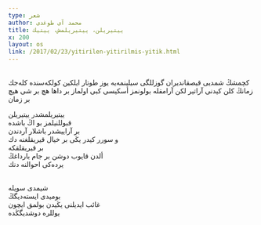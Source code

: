 ```yaml
---
type: شعر
author: محمد آی طوغدی
title: ييتيريلن، ييتيريلمش، ييتيك
x: 200
layout: os
link: /2017/02/23/yitirilen-yitirilmis-yitik.html
---
```

<br/>
كچمشڭ  
شمديی قيصقانديران گوزللگی  
سيلينمەيە يوز طوتار ايلكين  
كولكەسندە كلەجك زمانڭ  
كلن كيدنی آراتیر  
لكن آرامقلە بولونمز  
أسكیسی كبی اولماز بر داها هچ بر شی  
هيچ بر زمان  
<br/>

ييتيريلمشدر ييتيريلن  
قبوللنيلمز بو اڭ باشدە  
بر آرايیشدر باشلار آردندن  
و سورر كيدر یڭی بر خیال قيريقلغنە دك  
بر قيريقلقكە  
ألدن قایوب دوشن بر جام بارداغڭ  
يردەكی احوالنە دنك  
<br/>

شيمدی سويلە  
بومیدی ایستەديگڭ  
غائب ایدیلنی يڭيدن بولمق ايچون  
يوللرە دوشديگڭدە  
